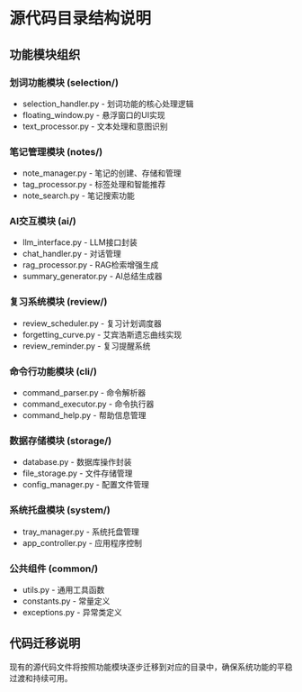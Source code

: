 # 源代码目录结构说明

## 功能模块组织

### 划词功能模块 (selection/)
- selection_handler.py - 划词功能的核心处理逻辑
- floating_window.py - 悬浮窗口的UI实现
- text_processor.py - 文本处理和意图识别

### 笔记管理模块 (notes/)
- note_manager.py - 笔记的创建、存储和管理
- tag_processor.py - 标签处理和智能推荐
- note_search.py - 笔记搜索功能

### AI交互模块 (ai/)
- llm_interface.py - LLM接口封装
- chat_handler.py - 对话管理
- rag_processor.py - RAG检索增强生成
- summary_generator.py - AI总结生成器

### 复习系统模块 (review/)
- review_scheduler.py - 复习计划调度器
- forgetting_curve.py - 艾宾浩斯遗忘曲线实现
- review_reminder.py - 复习提醒系统

### 命令行功能模块 (cli/)
- command_parser.py - 命令解析器
- command_executor.py - 命令执行器
- command_help.py - 帮助信息管理

### 数据存储模块 (storage/)
- database.py - 数据库操作封装
- file_storage.py - 文件存储管理
- config_manager.py - 配置文件管理

### 系统托盘模块 (system/)
- tray_manager.py - 系统托盘管理
- app_controller.py - 应用程序控制

### 公共组件 (common/)
- utils.py - 通用工具函数
- constants.py - 常量定义
- exceptions.py - 异常类定义

## 代码迁移说明
现有的源代码文件将按照功能模块逐步迁移到对应的目录中，确保系统功能的平稳过渡和持续可用。